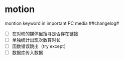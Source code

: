 # motion
montion keyword in important PC media
##changelog#

- [ ] 在对映的媒体里搜寻是否存在链接
- [ ] 单独统计出现次数算时长
- [ ] 函数错误跳出（try except）
- [ ] 数据库传入数据
